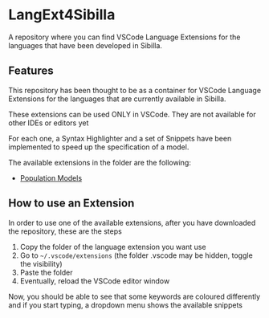 # LangExt4Sibilla

A repository where you can find VSCode Language Extensions for the languages that have been developed in Sibilla.

## Features

This repository has been thought to be as a container for VSCode Language Extensions for the languages that are currently available in Sibilla. 

These extensions can be used ONLY in VSCode. They are not available for other IDEs or editors yet

For each one, a Syntax Highlighter and a set of Snippets have been implemented to speed up the specification of a model.

The available extensions in the folder are the following:

 - [Population Models](https://github.com/quasylab/LangExt4Sibilla/tree/main/population-models)
 
 ## How to use an Extension
 
 In order to use one of the available extensions, after you have downloaded the repository, these are the steps
 
 1. Copy the folder of the language extension you want use
 2. Go to `~/.vscode/extensions` (the folder .vscode may be hidden, toggle the visibility)
 3. Paste the folder
 4. Eventually, reload the VSCode editor window
 
 Now, you should be able to see that some keywords are coloured differently and if you start typing, a dropdown menu shows the available snippets
